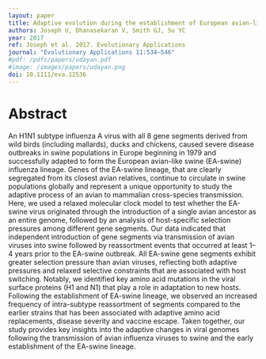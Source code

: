 ```yaml
---
layout: paper
title: Adaptive evolution during the establishment of European avian-like H1N1 influenza A virus in swine.
authors: Joseph U, Dhanasekaran V, Smith GJ, Su YC
year: 2017
ref: Joseph et al. 2017. Evolutionary Applications
journal: "Evolutionary Applications 11:534–546"
#pdf: /pdfs/papers/udayan.pdf
#image: /images/papers/udayan.png
doi: 10.1111/eva.12536
---
```


# Abstract

An H1N1 subtype influenza A virus with all 8 gene segments derived from wild birds (including mallards), ducks and chickens, caused severe disease outbreaks in swine populations in Europe beginning in 1979 and successfully adapted to form the European avian-like swine (EA-swine) influenza lineage. Genes of the EA-swine lineage, that are clearly segregated from its closest avian relatives, continue to circulate in swine populations globally and represent a unique opportunity to study the adaptive process of an avian to mammalian cross-species transmission. Here, we used a relaxed molecular clock model to test whether the EA-swine virus originated through the introduction of a single avian ancestor as an entire genome, followed by an analysis of host-specific selection pressures among different gene segments. Our data indicated that independent introduction of gene segments via transmission of avian viruses into swine followed by reassortment events that occurred at least 1–4 years prior to the EA-swine outbreak. All EA-swine gene segments exhibit greater selection pressure than avian viruses, reflecting both adaptive pressures and relaxed selective constraints that are associated with host switching. Notably, we identified key amino acid mutations in the viral surface proteins (H1 and N1) that play a role in adaptation to new hosts. Following the establishment of EA-swine lineage, we observed an increased frequency of intra-subtype reassortment of segments compared to the earlier strains that has been associated with adaptive amino acid replacements, disease severity and vaccine escape. Taken together, our study provides key insights into the adaptive changes in viral genomes following the transmission of avian influenza viruses to swine and the early establishment of the EA-swine lineage.
